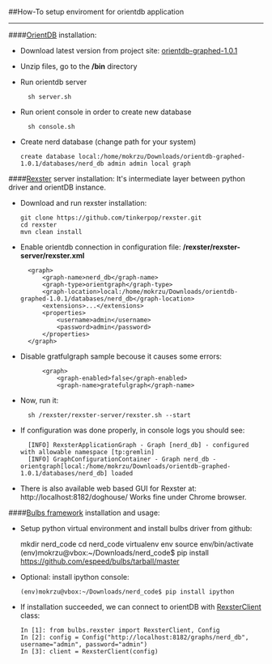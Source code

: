 ##How-To setup enviroment for orientdb application
___

####[OrientDB] installation:
* Download latest version from project site: [orientdb-graphed-1.0.1]
* Unzip files, go to the **/bin** directory
* Run orientdb server

        sh server.sh

* Run orient console in order to create new database

        sh console.sh
        
*   Create nerd database (change path for your system)

        create database local:/home/mokrzu/Downloads/orientdb-graphed-1.0.1/databases/nerd_db admin admin local graph

####[Rexster] server installation:
It's intermediate layer between python driver and orientDB instance.

*   Download and run rexster installation:

        git clone https://github.com/tinkerpop/rexster.git
        cd rexster
        mvn clean install

* Enable orientdb connection in configuration file: **/rexster/rexster-server/rexster.xml**
    
        <graph>
            <graph-name>nerd_db</graph-name>
            <graph-type>orientgraph</graph-type>
            <graph-location>local:/home/mokrzu/Downloads/orientdb-graphed-1.0.1/databases/nerd_db</graph-location>
            <extensions>...</extensions>
            <properties>
                <username>admin</username>
                <password>admin</password>
            </properties>
        </graph>

* Disable gratfulgraph sample becouse it causes some errors:

            <graph>
                <graph-enabled>false</graph-enabled>
                <graph-name>gratefulgraph</graph-name>

* Now, run it:

        sh /rexster/rexster-server/rexster.sh --start

* If configuration was done properly, in console logs you should see:

        [INFO] RexsterApplicationGraph - Graph [nerd_db] - configured with allowable namespace [tp:gremlin]
        [INFO] GraphConfigurationContainer - Graph nerd_db - orientgraph[local:/home/mokrzu/Downloads/orientdb-graphed-1.0.1/databases/nerd_db] loaded

* There is also available web based GUI for Rexster at: http://localhost:8182/doghouse/
Works fine under Chrome browser.


####[Bulbs framework] installation and usage:

*    Setup python virtual environment and install bulbs driver from github:

        mkdir nerd_code
        cd nerd_code
        virtualenv env
        source env/bin/activate
        (env)mokrzu@vbox:~/Downloads/nerd_code$ pip install https://github.com/espeed/bulbs/tarball/master        

*   Optional: install ipython console:

        (env)mokrzu@vbox:~/Downloads/nerd_code$ pip install ipython

*   If installation succeeded, we can connect to orientDB with [RexsterClient] class:

        In [1]: from bulbs.rexster import RexsterClient, Config
        In [2]: config = Config("http://localhost:8182/graphs/nerd_db", username="admin", password="admin")
        In [3]: client = RexsterClient(config)

[RexsterClient]: http://bulbflow.com/docs/api/bulbs/rexster/client/
[Bulbs framework]: http://bulbflow.com/
[orientdb-graphed-1.0.1]: http://code.google.com/p/orient/downloads/detail?name=orientdb-graphed-1.0.1.zip&can=2&q=
[Rexster]:
https://github.com/tinkerpop/rexster/wiki/
[OrientDB]:
http://www.orientdb.org/orient-db.htm
